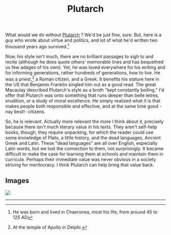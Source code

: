 ﻿---
title: Plutarch
---

What would we do without [Plutarch](<https://en.wikipedia.org/wiki/Plutarch>) ? We'd be just fine, sure. But, here is a guy who wrote about virtue and politics, and lot of what he'd written two thousand years ago survived.[^2]

Now, his style isn't much, there are no brilliant passages to sigh to and recite (although he does quote others' memorable lines and has bequethed us few adages of his own). Yet, he was loved everywhere for his writing and for informing generations, rather hundreds of generations, how to live. He was a priest,[^1] a Roman citizen, and a Greek. It benefits his stature here in the US that Benjamin Franklin singled him out as a good read. The great Macaulay described Plutarch's style as a broth "kept constantly boiling." I'd offer that Plutarch was onto something that runs deeper than belle letres, erudition, or a study of moral excellence. He simply realized what it is that makes people both responsible and effective, and at the same time good -nay best!- citizens.

So, he is relevant. Actually more relevant the more I think about it, precisely because there isn't much literary value in his texts. They aren't self-help books, though, they require unpacking, for which the reader could use some knowledge of Plato, a little history, and the dead languages, Ancient Greek and Latin. These "dead languages" are all over English, especially Latin words, but we lost the connection to them, not surprisingly. It became difficult to make the case for learning them at schools and maintain them in curricula. Perhaps their immediate value was never obvious in a society striving for meritocracy. I think Plutarch can help bring that value back.

Images
------

![](<../images/radcliffe-camera.jpg>)


----

[^1]: At the temple of Apollo in Delphi.
[^2]: He was born and lived in Chaeronea, most his life, from around 45 to 125 AD

